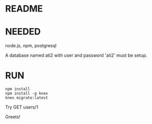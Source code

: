 README
======

NEEDED
======
node.js, npm, postgresql

A database named ati2 with user and password 'ati2' must be setup.

RUN
===
```
npm install
npm install -g knex
knex migrate:latest
```

Try GET users/1

Greets!
